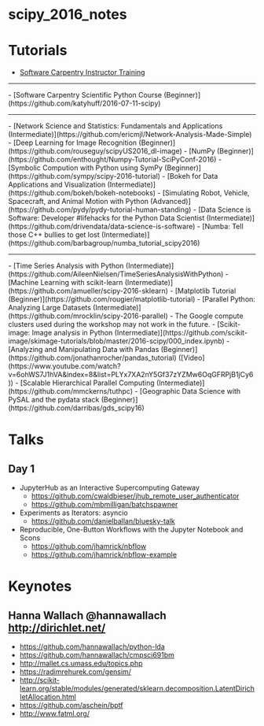# scipy_2016_notes

# Tutorials

- [Software Carpentry Instructor Training](https://swcarpentry.github.io/instructor-training/)
<hr>
- [Software Carpentry Scientific Python Course (Beginner)](https://github.com/katyhuff/2016-07-11-scipy)
<hr>
- [Network Science and Statistics: Fundamentals and Applications (Intermediate)](https://github.com/ericmjl/Network-Analysis-Made-Simple)
- [Deep Learning for Image Recognition (Beginner)](https://github.com/rouseguy/scipyUS2016_dl-image)
- [NumPy (Beginner)](https://github.com/enthought/Numpy-Tutorial-SciPyConf-2016)
- [Symbolic Compution with Python using SymPy (Beginner)](https://github.com/sympy/scipy-2016-tutorial)
- [Bokeh for Data Applications and Visualization (Intermediate)](https://github.com/bokeh/bokeh-notebooks)
- [Simulating Robot, Vehicle, Spacecraft, and Animal Motion with Python (Advanced)](https://github.com/pydy/pydy-tutorial-human-standing)
- [Data Science is Software: Developer #lifehacks for the Python Data Scientist (Intermediate)](https://github.com/drivendata/data-science-is-software)
- [Numba: Tell those C++ bullies to get lost (Intermediate)](https://github.com/barbagroup/numba_tutorial_scipy2016)
<hr>
- [Time Series Analysis with Python (Intermediate)](https://github.com/AileenNielsen/TimeSeriesAnalysisWithPython)
- [Machine Learning with scikit-learn (Intermediate)](https://github.com/amueller/scipy-2016-sklearn)
- [Matplotlib Tutorial (Beginner)](https://github.com/rougier/matplotlib-tutorial)
- [Parallel Python: Analyzing Large Datasets (Intermediate)](https://github.com/mrocklin/scipy-2016-parallel)
    - The Google compute clusters used during the workshop may not work in the future.
- [Scikit-image: Image analysis in Python (Intermediate)](https://github.com/scikit-image/skimage-tutorials/blob/master/2016-scipy/000_index.ipynb)
- [Analyzing and Manipulating Data with Pandas (Beginner)](https://github.com/jonathanrocher/pandas_tutorial) ([Video](https://www.youtube.com/watch?v=6ohWS7J1hVA&index=8&list=PLYx7XA2nY5Gf37zYZMw6OqGFRPjB1jCy6))
- [Scalable Hierarchical Parallel Computing (Intermediate)](https://github.com/mmckerns/tuthpc)
- [Geographic Data Science with PySAL and the pydata stack (Beginner)](https://github.com/darribas/gds_scipy16)

# Talks

## Day 1

- JupyterHub as an Interactive Supercomputing Gateway
    - https://github.com/cwaldbieser/jhub_remote_user_authenticator
    - https://github.com/mbmilligan/batchspawner
- Experiments as Iterators: asyncio
    - https://github.com/danielballan/bluesky-talk
- Reproducible, One-Button Workflows with the Jupyter Notebook and Scons
    - https://github.com/jhamrick/nbflow
    - https://github.com/jhamrick/nbflow-example

# Keynotes

## Hanna Wallach @hannawallach http://dirichlet.net/

- https://github.com/hannawallach/python-lda
- https://github.com/hannawallach/cmpsci691bm
- http://mallet.cs.umass.edu/topics.php
- https://radimrehurek.com/gensim/
- http://scikit-learn.org/stable/modules/generated/sklearn.decomposition.LatentDirichletAllocation.html
- https://github.com/aschein/bptf
- http://www.fatml.org/
